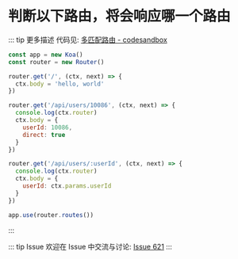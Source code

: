 # 判断以下路由，将会响应哪一个路由

::: tip 更多描述 
 代码见: [多匹配路由 - codesandbox](https://codesandbox.io/s/node-server-duopipeiluyou-lr2l4)

``` js
const app = new Koa()
const router = new Router()

router.get('/', (ctx, next) => {
  ctx.body = 'hello, world'
})

router.get('/api/users/10086', (ctx, next) => {
  console.log(ctx.router)
  ctx.body = {
    userId: 10086,
    direct: true
  }
})

router.get('/api/users/:userId', (ctx, next) => {
  console.log(ctx.router)
  ctx.body = {
    userId: ctx.params.userId
  }
})

app.use(router.routes())
``` 
::: 

::: tip Issue 
 欢迎在 Issue 中交流与讨论: [Issue 621](https://github.com/shfshanyue/Daily-Question/issues/621) 
:::



